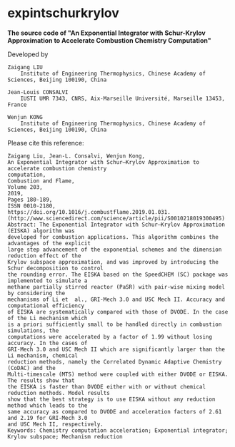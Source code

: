 # expintschurkrylov
**The source code of "An Exponential Integrator with Schur-Krylov Approximation to Accelerate Combustion Chemistry Computation"**

Developed by 

    Zaigang LIU
        Institute of Engineering Thermophysics, Chinese Academy of Sciences, Beijing 100190, China
        
    Jean-Louis CONSALVI     
        IUSTI UMR 7343, CNRS, Aix-Marseille Université, Marseille 13453, France
        
    Wenjun KONG             
        Institute of Engineering Thermophysics, Chinese Academy of Sciences, Beijing 100190, China

Please cite this reference:

    Zaigang Liu, Jean-L. Consalvi, Wenjun Kong,
    An Exponential Integrator with Schur–Krylov Approximation to accelerate combustion chemistry 
    computation,
    Combustion and Flame,
    Volume 203,
    2019,
    Pages 180-189,
    ISSN 0010-2180,
    https://doi.org/10.1016/j.combustflame.2019.01.031.
    (http://www.sciencedirect.com/science/article/pii/S0010218019300495)
    Abstract: The Exponential Integrator with Schur–Krylov Approximation (EISKA) algorithm was 
    developed for combustion applications. This algorithm combines the advantages of the explicit 
    large step advancement of the exponential schemes and the dimension reduction effect of the 
    Krylov subspace approximation, and was improved by introducing the Schur decomposition to control 
    the rounding error. The EISKA based on the SpeedCHEM (SC) package was implemented to simulate a 
    methane partially stirred reactor (PaSR) with pair-wise mixing model by considering the 
    mechanisms of Li et  al., GRI-Mech 3.0 and USC Mech II. Accuracy and computational efficiency 
    of EISKA are systematically compared with those of DVODE. In the case of the Li mechanism which 
    is a priori sufficiently small to be handled directly in combustion simulations, the 
    computations were accelerated by a factor of 1.99 without losing accuracy. In the cases of 
    GRI-Mech 3.0 and USC Mech II which are significantly larger than the Li mechanism, chemical 
    reduction methods, namely the Correlated Dynamic Adaptive Chemistry (CoDAC) and the 
    Multi-timescale (MTS) method were coupled with either DVODE or EISKA. The results show that 
    the EISKA is faster than DVODE either with or without chemical reduction methods. Model results 
    show that the best strategy is to use EISKA without any reduction method which leads to the 
    same accuracy as compared to DVODE and acceleration factors of 2.61 and 2.19 for GRI-Mech 3.0 
    and USC Mech II, respectively.
    Keywords: Chemistry computation acceleration; Exponential integrator; Krylov subspace; Mechanism reduction
